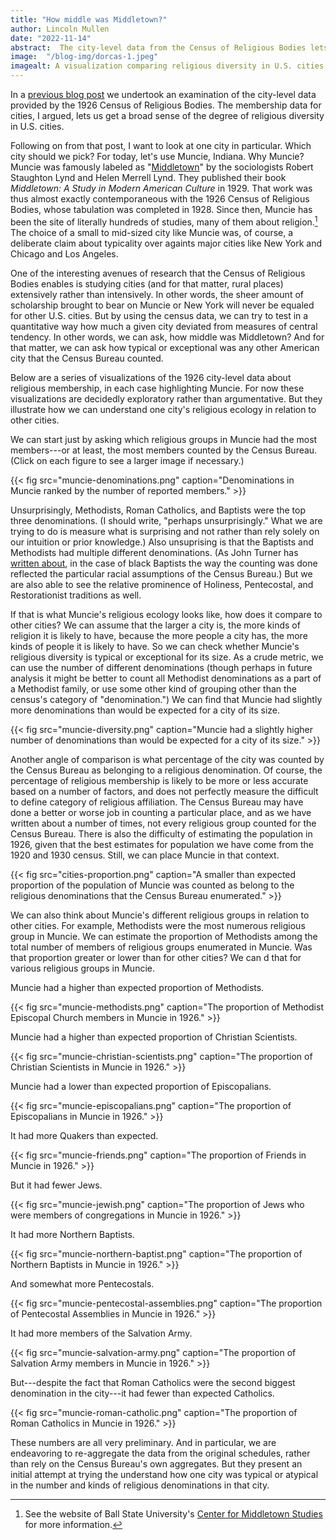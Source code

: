 ```yaml
---
title: "How middle was Middletown?"
author: Lincoln Mullen
date: "2022-11-14"
abstract:  The city-level data from the Census of Religious Bodies lets us understand how ecologies of religion varied from city to city..
image:  "/blog-img/dorcas-1.jpeg"
imagealt: A visualization comparing religious diversity in U.S. cities
---
```


In a [previous blog post](/blog/city-level-data-in-the-census-of-religious-bodies/) we undertook an examination of the city-level data provided by the 1926 Census of Religious Bodies. The membership data for cities, I argued, lets us get a broad sense of the degree of religious diversity in U.S. cities.

Following on from that post, I want to look at one city in particular. Which city should we pick? For today, let's use Muncie, Indiana. Why Muncie? Muncie was famously labeled as "[Middletown](https://en.wikipedia.org/wiki/Middletown_studies)" by the sociologists Robert Staughton Lynd and Helen Merrell Lynd. They published their book _Middletown: A Study in Modern American Culture_ in 1929. That work was thus almost exactly contemporaneous with the 1926 Census of Religious Bodies, whose tabulation was completed in 1928. Since then, Muncie has been the site of literally hundreds of studies, many of them about religion.[^1] The choice of a small to mid-sized city like Muncie was, of course, a deliberate claim about typicality over againts major cities like New York and Chicago and Los Angeles.

[^1]: See the website of Ball State University's [Center for Middletown Studies](https://sites.bsu.edu/middletownstudies/home/research-and-reports/) for more information.

One of the interesting avenues of research that the Census of Religious Bodies enables is studying cities (and for that matter, rural places) extensively rather than intensively. In other words, the sheer amount of scholarship brought to bear on Muncie or New York will never be equaled for other U.S. cities. But by using the census data, we can try to test in a quantitative way how much a given city deviated from measures of central tendency. In other words, we can ask, how middle was Middletown? And for that matter, we can ask how typical or exceptional was any other American city that the Census Bureau counted.

Below are a series of visualizations of the 1926 city-level data about religious membership, in each case highlighting Muncie. For now these visualizations are decidedly exploratory rather than argumentative. But they illustrate how we can understand one city's religious ecology in relation to other cities.

We can start just by asking which religious groups in Muncie had the most members---or at least, the most members counted by the Census Bureau. (Click on each figure to see a larger image if necessary.)

{{< fig src="muncie-denominations.png" caption="Denominations in Muncie ranked by the number of reported members." >}}

Unsurprisingly, Methodists, Roman Catholics, and Baptists were the top three denominations. (I should write, "perhaps unsurprisingly." What we are trying to do is measure what is surprising and not rather than rely solely on our intuition or prior knowledge.) Also unsuprising is that the Baptists and Methodists had multiple different denominations. (As John Turner has [written about](/blog/negro-baptists-in-the-u.s.-census-of-religious-bodies/), in the case of black Baptists the way the counting was done reflected the particular racial assumptions of the Census Bureau.) But we are also able to see the relative prominence of Holiness, Pentecostal, and Restorationist traditions as well.

If that is what Muncie's religious ecology looks like, how does it compare to other cities? We can assume that the larger a city is, the more kinds of religion it is likely to have, because the more people a city has, the more kinds of people it is likely to have. So we can check whether Muncie's religious diversity is typical or exceptional for its size. As a crude metric, we can use the number of different denominations (though perhaps in future analysis it might be better to count all Methodist denominations as a part of a Methodist family, or use some other kind of grouping other than the census's category of "denomination.") We can find that Muncie had slightly more denominations than would be expected for a city of its size.

{{< fig src="muncie-diversity.png" caption="Muncie had a slightly higher number of denominations than would be expected for a city of its size." >}}

Another angle of comparison is what percentage of the city was counted by the Census Bureau as belonging to a religious denomination. Of course, the percentage of religious membership is likely to be more or less accurate based on a number of factors, and does not perfectly measure the difficult to define category of religious affiliation. The Census Bureau may have done a better or worse job in counting a particular place, and as we have written about a number of times, not every religious group counted for the Census Bureau. There is also the difficulty of estimating the population in 1926, given that the best estimates for population we have come from the 1920 and 1930 census. Still, we can place Muncie in that context.

{{< fig src="cities-proportion.png" caption="A smaller than expected proportion of the population of Muncie was counted as belong to the religious denominations that the Census Bureau enumerated." >}}

We can also think about Muncie's different religious groups in relation to other cities. For example, Methodists were the most numerous religious group in Muncie. We can estimate the proportion of Methodists among the total number of members of religious groups enumerated in Muncie. Was that proportion greater or lower than for other cities? We can d that for various religious groups in Muncie.

Muncie had a higher than expected proportion of Methodists.

{{< fig src="muncie-methodists.png" caption="The proportion of Methodist Episcopal Church members in Muncie in 1926." >}}

Muncie had a higher than expected proportion of Christian Scientists.

{{< fig src="muncie-christian-scientists.png" caption="The proportion of Christian Scientists in Muncie in 1926." >}}

Muncie had a lower than expected proportion of Episcopalians.

{{< fig src="muncie-episcopalians.png" caption="The proportion of Episcopalians in Muncie in 1926." >}}

It had more Quakers than expected.

{{< fig src="muncie-friends.png" caption="The proportion of Friends in Muncie in 1926." >}}

But it had fewer Jews.

{{< fig src="muncie-jewish.png" caption="The proportion of Jews who were members of congregations in Muncie in 1926." >}}

It had more Northern Baptists.

{{< fig src="muncie-northern-baptist.png" caption="The proportion of Northern Baptists in Muncie in 1926." >}}

And somewhat more Pentecostals.

{{< fig src="muncie-pentecostal-assemblies.png" caption="The proportion of Pentecostal Assemblies in Muncie in 1926." >}}

It had more members of the Salvation Army.

{{< fig src="muncie-salvation-army.png" caption="The proportion of Salvation Army members in Muncie in 1926." >}}

But---despite the fact that Roman Catholics were the second biggest denomination in the city---it had fewer than expected Catholics.

{{< fig src="muncie-roman-catholic.png" caption="The proportion of Roman Catholics in Muncie in 1926." >}}

These numbers are all very preliminary. And in particular, we are endeavoring to re-aggregate the data from the original schedules, rather than rely on the Census Bureau's own aggregates. But they present an initial attempt at trying the understand how one city was typical or atypical in the number and kinds of religious denominations in that city.
